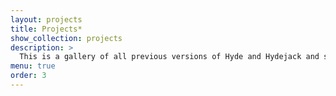 ```yaml
---
layout: projects
title: Projects*
show_collection: projects
description: >
  This is a gallery of all previous versions of Hyde and Hydejack and should give you and impression of what the `projects` layout can do.
menu: true
order: 3
---
```

